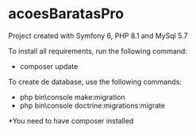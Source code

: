 # acoesBaratasPro
Project created with Symfony 6, PHP 8.1 and MySql 5.7

To install all requirements, run the following command:
  - composer update

To create de database, use the following commands:
  - php bin\console make:migration
  - php bin\console doctrine:migrations:migrate

*You need to have composer installed

